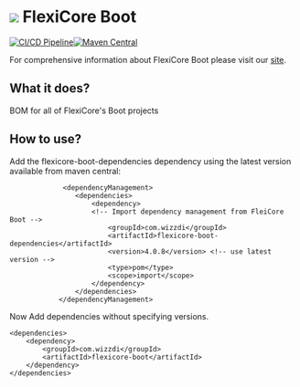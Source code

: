 
# ![](https://support.wizzdi.com/wp-content/uploads/2020/05/flexicore-icon-extra-small.png) FlexiCore Boot
[![CI/CD Pipeline](https://github.com/wizzdi/flexicore-boot/actions/workflows/main.yml/badge.svg)](https://github.com/wizzdi/flexicore-boot/actions/workflows/main.yml)[![Maven Central](https://img.shields.io/maven-central/v/com.wizzdi/flexicore-boot-dependencies.svg?label=Maven%20Central)](https://search.maven.org/search?q=g:%22com.wizzdi%22%20AND%20a:%22flexicore-boot-dependencies%22)


For comprehensive information about FlexiCore Boot please visit our [site](http://wizzdi.com/).

## What it does?

BOM for all of FlexiCore's Boot projects
## How to use?
Add the flexicore-boot-dependencies dependency using the latest version available from maven central:

	             <dependencyManagement>
                    <dependencies>
                        <dependency>
                        <!-- Import dependency management from FleiCore Boot -->
                            <groupId>com.wizzdi</groupId>
                            <artifactId>flexicore-boot-dependencies</artifactId>
                            <version>4.0.8</version> <!-- use latest version -->
                            <type>pom</type>
                            <scope>import</scope>
                        </dependency>
                    </dependencies>
                </dependencyManagement>
              
Now Add dependencies without specifying versions.   

    <dependencies>        
        <dependency>
            <groupId>com.wizzdi</groupId>
            <artifactId>flexicore-boot</artifactId>
        </dependency>
    </dependencies>
